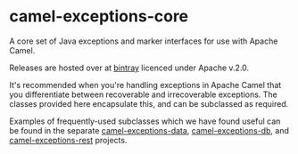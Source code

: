 # camel-exceptions-core
A core set of Java exceptions and marker interfaces for use with Apache Camel.

Releases are hosted over at [bintray](https://bintray.com/capgeminiuk/maven/camel-exceptions-core/view) licenced under Apache v.2.0.

It's recommended when you're handling exceptions in Apache Camel that you differentiate between recoverable and irrecoverable exceptions.  The classes provided here encapsulate this, and can be subclassed as required.

Examples of frequently-used subclasses which we have found useful can be found in the separate [camel-exceptions-data](https://github.com/andrewharmellaw/camel-exceptions-data), [camel-exceptions-db](https://github.com/andrewharmellaw/camel-exceptions-db), and [camel-exceptions-rest](https://github.com/andrewharmellaw/camel-exceptions-rest) projects.
